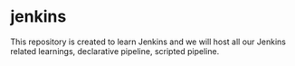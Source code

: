 # jenkins

This repository is created to learn Jenkins and we will host all our Jenkins related learnings, declarative pipeline, scripted pipeline.